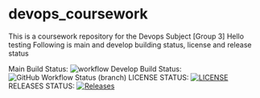 # devops_coursework
This is a coursework repository for the Devops Subject [Group 3]
Hello testing
Following is main and develop building status, license and release status 

Main Build Status: ![workflow](https://github.com/kaungmyat128/devops_coursework/actions/workflows/main.yml/badge.svg)
Develop Build Status: ![GitHub Workflow Status (branch)](https://img.shields.io/github/actions/workflow/status/kaungmyat128/devops_coursework/main.yml?branch=main)
LICENSE STATUS: [![LICENSE](https://img.shields.io/github/license/kaungmyat128/devops_coursework.svg?style=flat-square)](https://github.com/kaungmyat128/devops_coursework/blob/master/LICENSE)
RELEASES STATUS: [![Releases](https://img.shields.io/github/release/kaungmyat128/devops_coursework/all.svg?style=flat-square)](https://github.com/kaungmyat128/devops_coursework/releases)

